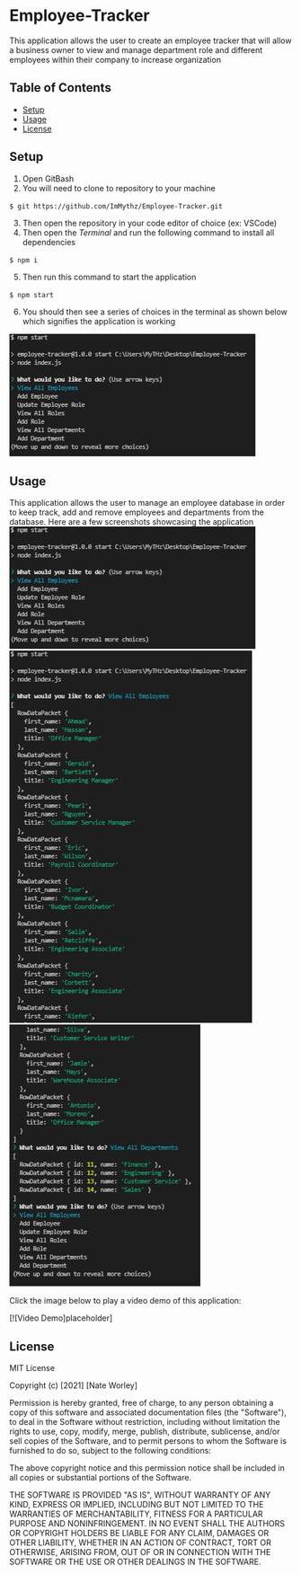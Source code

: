 # Employee-Tracker
This application allows the user to create an employee tracker that will allow a business owner to view and manage department role and different employees within their company to increase organization
## Table of Contents
* [Setup](#setup)
* [Usage](#usage)
* [License](#license)
## Setup
1. Open GitBash
2. You will need to clone to repository to your machine

  `$ git https://github.com/ImMythz/Employee-Tracker.git`
  
3. Then open the repository in your code editor of choice (ex: VSCode)
4. Then open the <i>Terminal</i> and run the following command to install all dependencies

  `$ npm i`
  
5. Then run this command to start the application

  `$ npm start`
  
6. You should then see a series of choices in the terminal as shown below which signifies the application is working

  <img src='images\ET-screenshot-1.jpg' alt='Employee Tracker Sceenhot One'>

## Usage
This application allows the user to manage an employee database in order to keep track, add and remove employees and departments from the database. Here are a few screenshots showcasing the application
<img src='images\ET-screenshot-1.jpg' alt='Employee Tracker Sceenhot One'>
<img src='images\ET-screenshot-2.jpg' alt='Employee Tracker Sceenhot Two'>
<img src='images\ET-screenshot-3.jpg' alt='Employee Tracker Sceenhot Three'>

Click the image below to play a video demo of this application:

[![Video Demo]placeholder]

## License
MIT License

Copyright (c) [2021] [Nate Worley]

Permission is hereby granted, free of charge, to any person obtaining a copy
of this software and associated documentation files (the "Software"), to deal
in the Software without restriction, including without limitation the rights
to use, copy, modify, merge, publish, distribute, sublicense, and/or sell
copies of the Software, and to permit persons to whom the Software is
furnished to do so, subject to the following conditions:

The above copyright notice and this permission notice shall be included in all
copies or substantial portions of the Software.

THE SOFTWARE IS PROVIDED "AS IS", WITHOUT WARRANTY OF ANY KIND, EXPRESS OR
IMPLIED, INCLUDING BUT NOT LIMITED TO THE WARRANTIES OF MERCHANTABILITY,
FITNESS FOR A PARTICULAR PURPOSE AND NONINFRINGEMENT. IN NO EVENT SHALL THE
AUTHORS OR COPYRIGHT HOLDERS BE LIABLE FOR ANY CLAIM, DAMAGES OR OTHER
LIABILITY, WHETHER IN AN ACTION OF CONTRACT, TORT OR OTHERWISE, ARISING FROM,
OUT OF OR IN CONNECTION WITH THE SOFTWARE OR THE USE OR OTHER DEALINGS IN THE
SOFTWARE.

